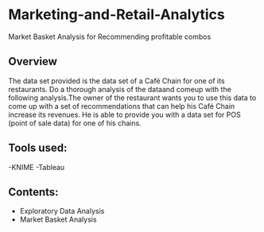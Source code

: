 # Marketing-and-Retail-Analytics
Market Basket Analysis for Recommending profitable combos

## Overview
The data set provided is the data set of a Café Chain for one of its restaurants. Do a thorough analysis of the dataand comeup with the following analysis.The owner of the restaurant wants you to use this data to come up with a set of recommendations that can help his Café Chain increase its revenues. He is able to provide you with a data set for POS (point of sale data) for one of his chains.

## Tools used:
-KNIME
-Tableau

## Contents: 
- Exploratory Data Analysis
- Market Basket Analysis

